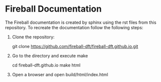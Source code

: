 # Fireball Documentation

The Fireball documentation is created by sphinx using the rst files from this
repository.
To recreate the documentation follow the following steps:

1. Clone the repository:

    git clone https://github.com/fireball-dft/fireball-dft.github.io.git

2. Go to the directory and execute make

    cd fireball-dft.github.io
    make html

3. Open a browser and open build/html/index.html
